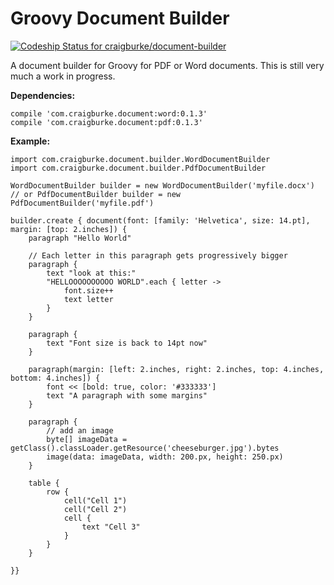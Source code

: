 Groovy Document Builder
================
[ ![Codeship Status for craigburke/document-builder](https://codeship.com/projects/c4c04780-74d2-0132-8185-6662d475f668/status?branch=master)](https://codeship.com/projects/55079)

A document builder for Groovy for PDF or Word documents. This is still very much a work in progress.

**Dependencies:**

```
compile 'com.craigburke.document:word:0.1.3'
compile 'com.craigburke.document:pdf:0.1.3'
```


**Example:**
```
import com.craigburke.document.builder.WordDocumentBuilder
import com.craigburke.document.builder.PdfDocumentBuilder

WordDocumentBuilder builder = new WordDocumentBuilder('myfile.docx')
// or PdfDocumentBuilder builder = new PdfDocumentBuilder('myfile.pdf')

builder.create { document(font: [family: 'Helvetica', size: 14.pt], margin: [top: 2.inches]) {
    paragraph "Hello World"
    
    // Each letter in this paragraph gets progressively bigger
    paragraph {
        text "look at this:"
        "HELLOOOOOOOOOO WORLD".each { letter ->
            font.size++
            text letter
        }
    }
    
    paragraph {
        text "Font size is back to 14pt now"
    }
    
    paragraph(margin: [left: 2.inches, right: 2.inches, top: 4.inches, bottom: 4.inches]) {
        font << [bold: true, color: '#333333']
        text "A paragraph with some margins"
    }
      
    paragraph {
        // add an image
        byte[] imageData = getClass().classLoader.getResource('cheeseburger.jpg').bytes
        image(data: imageData, width: 200.px, height: 250.px)
    }
      
    table {
        row {
            cell("Cell 1")
            cell("Cell 2")
            cell {
                text "Cell 3"
            }
        }
    }
        
}}
```
